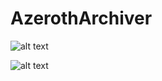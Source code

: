 # AzerothArchiver
![alt text](https://github.com/user-attachments/assets/1b3db83e-0027-4268-9520-f326934386e5)

![alt text](https://github.com/user-attachments/assets/ff1b36c8-64e6-404c-9616-d4d660a2c4a5)
